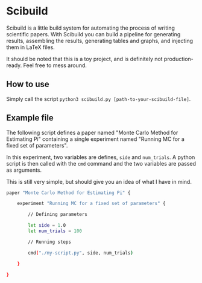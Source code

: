 # Scibuild

Scibuild is a little build system for automating the process of writing scientific papers. With Scibuild you can build a pipeline for generating results, assembling the results, generating tables and graphs, and injecting them in LaTeX files.

It should be noted that this is a toy project, and is definitely not production-ready. Feel free to mess around.

## How to use

Simply call the script `python3 scibuild.py [path-to-your-scibuild-file]`.

## Example file

The following script defines a paper named "Monte Carlo Method for Estimating Pi" containing a single experiment named "Running MC for a fixed set of parameters".

In this experiment, two variables are defines, `side` and `num_trials`. A python script is then called with the `cmd` command and the two variables are passed as arguments.

This is still very simple, but should give you an idea of what I have in mind.

```sh
paper "Monte Carlo Method for Estimating Pi" {

    experiment "Running MC for a fixed set of parameters" {

        // Defining parameters

        let side = 1.0
        let num_trials = 100

        // Running steps

        cmd("./my-script.py", side, num_trials)

    }

}
```
